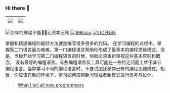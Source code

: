 ### Hi there 👋

| <img align="center" src="https://github-readme-stats.vercel.app/api?username=xiaohaoo&count_private=true&show_icons=true&icon_color=0366d6&text_color=24292e&bg_color=ffffff&hide_title=true&theme=buefy&hide_border=true" /> | <img align="center" src="https://github-readme-stats.vercel.app/api/top-langs/?username=xiaohaoo&theme=buefy&&repo=xiaohaoo.github.io&layout=compact&hide_border=true" /> |
|-------------------------------------------------------------------------------------------------------------------------------------------------------------------------------------------------------------------------------|---------------------------------------------------------------------------------------------------------------------------------------------------------------------------|

![少年的脊梁不能🙅‍♂️让资本压弯](https://visitor-badge.glitch.me/badge?page_id=xiaohaoo&right_color=green)
[![996.icu](https://img.shields.io/badge/link-996.icu-red.svg)](https://996.icu)
[![LICENSE](https://img.shields.io/badge/license-Anti%20996-blue.svg)](https://github.com/996icu/996.ICU/blob/master/LICENSE)

掌握和精通编程的最好方法就是编写很多很多的代码。 在学习编程的过程中，掌握第二门语言最为艰难。第一门编程语言帮助你形成了最基本的编程思维模式，但是，当你开始学习第二门编程语言的时候，你就必须重新审视这些基本原则和概念。
没有最好的编程语言。有些编程语言及工具可能在一些特定问题上优于其它编程语言。当你学习不同的编程语言时，不要试图迁移你已有的编程思维模式。相反，你应该在新的环境下，学习如何按照新习惯或者新模式进行思考与设计。
> [What I tell all new programmers](https://josephg.com/blog/what-i-tell-all-new-programmers/)
